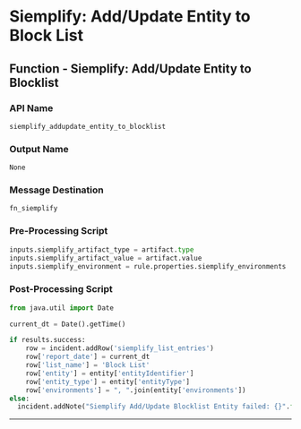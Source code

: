 <!--
    DO NOT MANUALLY EDIT THIS FILE
    THIS FILE IS AUTOMATICALLY GENERATED WITH resilient-sdk codegen
-->

# Siemplify: Add/Update Entity to Block List

## Function - Siemplify: Add/Update Entity to Blocklist

### API Name
`siemplify_addupdate_entity_to_blocklist`

### Output Name
`None`

### Message Destination
`fn_siemplify`

### Pre-Processing Script
```python
inputs.siemplify_artifact_type = artifact.type
inputs.siemplify_artifact_value = artifact.value
inputs.siemplify_environment = rule.properties.siemplify_environments
```

### Post-Processing Script
```python
from java.util import Date

current_dt = Date().getTime()

if results.success:
    row = incident.addRow('siemplify_list_entries')
    row['report_date'] = current_dt
    row['list_name'] = 'Block List'
    row['entity'] = entity['entityIdentifier']
    row['entity_type'] = entity['entityType']
    row['environments'] = ", ".join(entity['environments'])
else:
  incident.addNote("Siemplify Add/Update Blocklist Entity failed: {}".format(results.reason))

```

---

